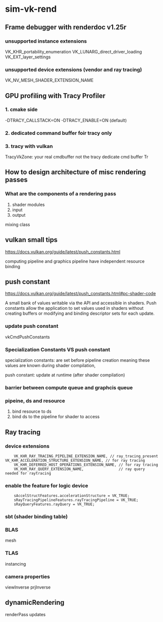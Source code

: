 # sim-vk-rend

## Frame debugger with renderdoc v1.25r

### unsupported instance extensions
VK_KHR_portability_enumeration
VK_LUNARG_direct_driver_loading
VK_EXT_layer_settings

### unsupported device extensions (vendor and ray tracing)
VK_NV_MESH_SHADER_EXTENSION_NAME


## GPU profiling with Tracy Profiler

### 1. cmake side
-DTRACY_CALLSTACK=ON -DTRACY_ENABLE=ON (default)

### 2. dedicated command buffer foir tracy only

### 3. tracy with vulkan
TracyVkZone: your real cmdbuffer not the tracy dedicate cmd buffer
Tr

## How to design architecture of misc rendering passes 

### What are the components of a rendering pass

1. shader modules
2. input
3. output

mixing class

## vulkan small tips 

https://docs.vulkan.org/guide/latest/push_constants.html

computing pipeline and graphics pipeline have independent resource binding

## push constant
https://docs.vulkan.org/guide/latest/push_constants.html#pc-shader-code

A small bank of values writable via the API and accessible in shaders. Push constants allow the application to set values used in shaders without creating buffers or modifying and binding descriptor sets for each update.

### update push constant

vkCmdPushConstants

### Specialization Constants VS push constant
specialization constants: are set before pipeline creation meaning these values are known during shader compilation,

push constant: update at runtime (after shader compilation)

### barrier between compute queue and graphcis queue

### pipeine, ds and resource
1. bind resource to ds
2. bind ds to the pipeline for shader to access

## Ray tracing
### device extensions
        VK_KHR_RAY_TRACING_PIPELINE_EXTENSION_NAME, // ray_tracing_present        VK_KHR_ACCELERATION_STRUCTURE_EXTENSION_NAME, // for ray tracing
        VK_KHR_DEFERRED_HOST_OPERATIONS_EXTENSION_NAME, // for ray tracing
        VK_KHR_RAY_QUERY_EXTENSION_NAME,                // ray query needed for raytracing
### enable the feature for logic device 
        sAccelStructFeatures.accelerationStructure = VK_TRUE;
        sRayTracingPipelineFeatures.rayTracingPipeline = VK_TRUE;
        sRayQueryFeatures.rayQuery = VK_TRUE;

### sbt (shader binding table)

### BLAS 
mesh

### TLAS
instancing

### camera properties
viewInverse
prjInverse

## dynamicRendering
renderPass updates